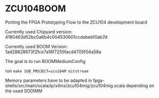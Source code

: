 # ZCU104BOOM
Porting the FPGA Prototyping Flow to the ZCU104 development board

Currently used Chipyard version: 4180463d52bc0a6b4c004530601ccdabebf0ab7d

Currently used BOOM Version: 1ad28828673f2fce7a18f7255facd4705f04a58a

The goal is to run BOOMMediumConfig

run
`make SUB_PROJECT=zcu104M bitstream`

Memory parameters have to be adapted in fpga-shells/src/main/scala/ip/xilinx/zcu104mig/zcu104mig.scala depending on the used SODIMM

